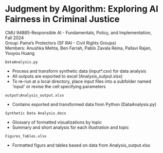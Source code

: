 # Judgment by Algorithm: Exploring AI Fairness in Criminal Justice
CMU 94885-Responsible AI - Fundamentals, Policy, and Implementation, Fall 2024    
Group: Paine’s Protectors (SF RAI - Civil Rights Groups)  
Members: Anushka Mehta, Ben Farrah, Pablo Zavala Reina, Pallavi Rajan, Youyou Huang  

`DataAnalysis.py`
- Process and transform synthetic data (input\*.csv) for data analysis
- All outputs are exported to excel (Analysis_output.xlsx)
- To re-run at a local directory, place input files into a subfolder named 'input' or revise the cell specifying parameters

`output\Analysis_output.xlsx`
- Contains exported and transformed data from Python (DataAnalysis.py)

`Synthetic Data Analysis.docx`
- Glossary of formatted visualizations by topic
- Summary and short analysis for each illustration and topic

`Figures_Tables.xlsx`
- Formatted figurs and tables based on data from Analysis_output.xlsx
